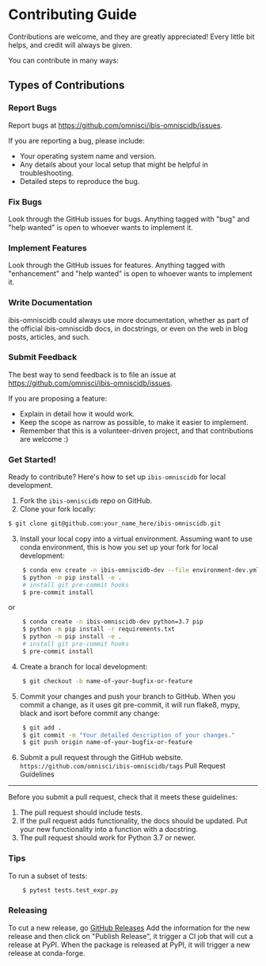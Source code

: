 # Contributing Guide


Contributions are welcome, and they are greatly appreciated! Every little bit
helps, and credit will always be given.

You can contribute in many ways:

## Types of Contributions

### Report Bugs

Report bugs at https://github.com/omnisci/ibis-omniscidb/issues.

If you are reporting a bug, please include:

* Your operating system name and version.
* Any details about your local setup that might be helpful in troubleshooting.
* Detailed steps to reproduce the bug.

### Fix Bugs

Look through the GitHub issues for bugs. Anything tagged with "bug" and "help
wanted" is open to whoever wants to implement it.

### Implement Features

Look through the GitHub issues for features. Anything tagged with "enhancement"
and "help wanted" is open to whoever wants to implement it.

### Write Documentation

ibis-omniscidb could always use more documentation, whether as part of the
official ibis-omniscidb docs, in docstrings, or even on the web in blog posts,
articles, and such.

### Submit Feedback

The best way to send feedback is to file an issue at https://github.com/omnisci/ibis-omniscidb/issues.

If you are proposing a feature:

* Explain in detail how it would work.
* Keep the scope as narrow as possible, to make it easier to implement.
* Remember that this is a volunteer-driven project, and that contributions
  are welcome :)

### Get Started!

Ready to contribute? Here's how to set up `ibis-omniscidb` for local development.

1. Fork the `ibis-omniscidb` repo on GitHub.
2. Clone your fork locally:
```sh
$ git clone git@github.com:your_name_here/ibis-omniscidb.git
```
3. Install your local copy into a virtual environment. Assuming want to use conda environment,
   this is how you set up your fork for local development:
```sh
    $ conda env create -n ibis-omniscidb-dev --file environment-dev.yml
    $ python -m pip install -e .
    # install git pre-commit hooks
    $ pre-commit install
```

or

```sh
    $ conda create -n ibis-omniscidb-dev python=3.7 pip
    $ python -m pip install -r requirements.txt
    $ python -m pip install -e .
    # install git pre-commit hooks
    $ pre-commit install
```

4. Create a branch for local development:
```sh
    $ git checkout -b name-of-your-bugfix-or-feature
```
5. Commit your changes and push your branch to GitHub. When you commit a change, as it uses git pre-commit, it will run flake8, mypy, black and isort before commit any change:
```sh
    $ git add .
    $ git commit -m "Your detailed description of your changes."
    $ git push origin name-of-your-bugfix-or-feature
```
6. Submit a pull request through the GitHub website.
`https://github.com/omnisci/ibis-omniscidb/tags`
Pull Request Guidelines
-----------------------

Before you submit a pull request, check that it meets these guidelines:

1. The pull request should include tests.
2. If the pull request adds functionality, the docs should be updated. Put your new functionality into a function with a docstring.
3. The pull request should work for Python 3.7 or newer.

### Tips

To run a subset of tests:
```sh
    $ pytest tests.test_expr.py
```
### Releasing

To cut a new release, go 
[GitHub Releases](https://github.com/Quansight/qadmin/releases/new) 
Add the information for the new release and then click on 
"Publish Release", it trigger a CI job that will cut a release at
PyPI. When the package is released at PyPI, it will trigger a new
release at conda-forge.
